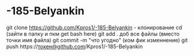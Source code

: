 # -185-Belyankin
git clone https://github.com/Kpros1/-185-Belyankin - клонирование 
cd (зайти в папку и пкм get bash here)
git add . доб все файлы (вместо точки имя файла)
git commit -m "что угодно" (ком фик изменнение)
git push https://токен@github.com/Kpros1/-185-Belyankin 


 